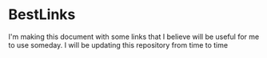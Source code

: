 # BestLinks
I'm making this document with some links that I believe will be useful for me to use someday. I will be updating this repository from time to time

